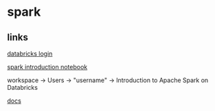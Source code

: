 # spark

## links
[databricks login](https://community.cloud.databricks.com/login.html;jsessionid=webapp-shard-ce2-webapp-6745df749b-gfxft1rx4dg7kc1m5t1fltp9nmuk5nw.webapp-shard-ce2-webapp-6745df749b-gfxft)

[spark introduction notebook](https://docs.databricks.com/_static/notebooks/gentle-introduction-to-apache-spark.html)

workspace -> Users -> "username" -> Introduction to Apache Spark on Databricks

[docs](https://spark.apache.org/docs/latest/api/python/pyspark.sql.html#module-pyspark.sql.functions)
